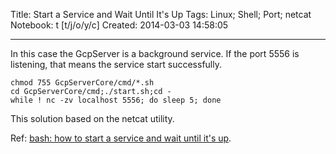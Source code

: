 Title: Start a Service and Wait Until It's Up
Tags: Linux; Shell; Port; netcat
Notebook: t [t/j/o/y/c]
Created: 2014-03-03 14:58:05

------

In this case the GcpServer is a background service. If the port 5556 is listening, that means the service start successfully.

    chmod 755 GcpServerCore/cmd/*.sh
    cd GcpServerCore/cmd;./start.sh;cd -
    while ! nc -zv localhost 5556; do sleep 5; done

This solution based on the netcat utility.

Ref: [bash: how to start a service and wait until it's up](http://snipplr.com/view/43113/).
